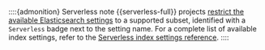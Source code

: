::::{admonition} Serverless note
{{serverless-full}} projects [restrict the available Elasticsearch settings](docs-content://deploy-manage/deploy/elastic-cloud/differences-from-other-elasticsearch-offerings.md#elasticsearch-differences-serverless-settings-availability) to a supported subset, identified with a `Serverless` badge next to the setting name. For a complete list of available index settings, refer to the [Serverless index settings reference](/reference/elasticsearch/index-settings/serverless.md).
::::